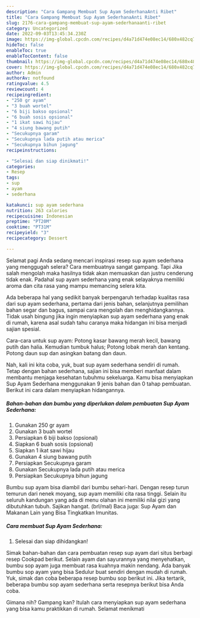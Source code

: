 ```yaml
---
description: "Cara Gampang Membuat Sup Ayam SederhanaAnti Ribet"
title: "Cara Gampang Membuat Sup Ayam SederhanaAnti Ribet"
slug: 2176-cara-gampang-membuat-sup-ayam-sederhanaanti-ribet
category: Uncategorized
date: 2022-09-03T13:45:34.230Z
image: https://img-global.cpcdn.com/recipes/d4a71d474e08ec14/680x482cq70/sup-ayam-sederhana-foto-resep-utama.jpg
hideToc: false
enableToc: true
enableTocContent: false
thumbnail: https://img-global.cpcdn.com/recipes/d4a71d474e08ec14/680x482cq70/sup-ayam-sederhana-foto-resep-utama.jpg
cover: https://img-global.cpcdn.com/recipes/d4a71d474e08ec14/680x482cq70/sup-ayam-sederhana-foto-resep-utama.jpg
author: Admin
authorAv: notfound
ratingvalue: 4.5
reviewcount: 4
recipeingredient:
- "250 gr ayam"
- "3 buah wortel"
- "6 biji bakso opsional"
- "6 buah sosis opsional"
- "1 ikat sawi hijau"
- "4 siung bawang putih"
- "Secukupnya garam"
- "Secukupnya lada putih atau merica"
- "Secukupnya bihun jagung"
recipeinstructions:

- "Selesai dan siap dinikmati!"
categories:
- Resep
tags:
- sup
- ayam
- sederhana

katakunci: sup ayam sederhana 
nutrition: 263 calories
recipecuisine: Indonesian
preptime: "PT20M"
cooktime: "PT31M"
recipeyield: "3"
recipecategory: Dessert

---
```



Selamat pagi Anda sedang mencari inspirasi resep sup ayam sederhana yang menggugah selera? Cara membuatnya sangat gampang. Tapi Jika salah mengolah maka hasilnya tidak akan memuaskan dan justru cenderung tidak enak. Padahal sup ayam sederhana yang enak selayaknya memiliki aroma dan cita rasa yang mampu memancing selera kita.


Ada beberapa hal yang sedikit banyak berpengaruh terhadap kualitas rasa dari sup ayam sederhana, pertama dari jenis bahan, selanjutnya pemilihan bahan segar dan bagus, sampai cara mengolah dan menghidangkannya. Tidak usah bingung jika ingin menyiapkan sup ayam sederhana yang enak di rumah, karena asal sudah tahu caranya maka hidangan ini bisa menjadi sajian spesial.

Cara-cara untuk sup ayam: Potong kasar bawang merah kecil, bawang putih dan halia. Kemudian tumbuk halus; Potong lobak merah dan kentang. Potong daun sup dan asingkan batang dan daun.


Nah, kali ini kita coba, yuk, buat sup ayam sederhana sendiri di rumah. Tetap dengan bahan sederhana, sajian ini bisa memberi manfaat dalam membantu menjaga kesehatan tubuhmu sekeluarga. Kamu bisa menyiapkan Sup Ayam Sederhana menggunakan 9 jenis bahan dan 0 tahap pembuatan. Berikut ini cara dalam menyiapkan hidangannya.

<!--inarticleads1-->

##### Bahan-bahan dan bumbu yang diperlukan dalam pembuatan Sup Ayam Sederhana:

1. Gunakan 250 gr ayam
1. Gunakan 3 buah wortel
1. Persiapkan 6 biji bakso (opsional)
1. Siapkan 6 buah sosis (opsional)
1. Siapkan 1 ikat sawi hijau
1. Gunakan 4 siung bawang putih
1. Persiapkan Secukupnya garam
1. Gunakan Secukupnya lada putih atau merica
1. Persiapkan Secukupnya bihun jagung


Bumbu sup ayam bisa diambil dari bumbu sehari-hari. Dengan resep turun temurun dari nenek moyang, sup ayam memiliki cita rasa tinggi. Selain itu seluruh kandungan yang ada di menu olahan ini memiliki nilai gizi yang dibutuhkan tubuh. Sajikan hangat. (brl/mal) Baca juga: Sup Ayam dan Makanan Lain yang Bisa Tingkatkan Imunitas. 

<!--inarticleads2-->

##### Cara membuat Sup Ayam Sederhana:


1. Selesai dan siap dihidangkan!

Simak bahan-bahan dan cara pembuatan resep sup ayam dari situs berbagi resep Cookpad berikut. Selain ayam dan sayurannya yang menyehatkan, bumbu sop ayam juga membuat rasa kuahnya makin nendang. Ada banyak bumbu sop ayam yang bisa Sedulur buat sendiri dengan mudah di rumah. Yuk, simak dan coba beberapa resep bumbu sop berikut ini. Jika tertarik, beberapa bumbu sop ayam sederhana serta resepnya berikut bisa Anda coba. 

Gimana nih? Gampang kan? Itulah cara menyiapkan sup ayam sederhana yang bisa kamu praktikkan di rumah. Selamat menikmati
